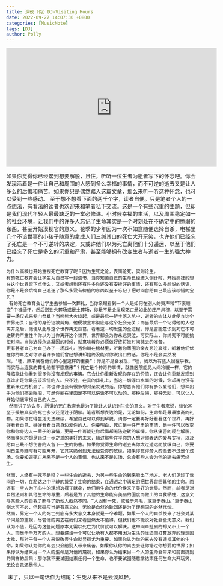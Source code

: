 ```yaml
---
title: 深夜（伪）DJ-Visiting Hours
date: 2022-09-27 14:07:30 +0800
categories: [MusicNote]
tags: [DJ]
author: Polly
---
```


<iframe width="560" height="315" src="https://www.youtube.com/embed/pVqX2u6YWqI" title="YouTube video player" frameborder="0" allow="accelerometer; autoplay; clipboard-write; encrypted-media; gyroscope; picture-in-picture" allowfullscreen></iframe>

​		如果你觉得你已经累到想要解脱，且住，听听一位生者为逝者写下的怀念吧。你会发现活着是一件让自己和周围的人感到多么幸福的事情，而不可逆的逝去又是让人多么的后悔和痛苦。如果你只是偶然踏入这篇文章，那么来听一听这种怀念，也可以受到一些感动。
至于想不想看下面的两千个字，读者自便。只是笔者个人的一点想法，有看法的读者也欢迎来和笔者私下交流。
​       这是一个有些沉重的主题，但却是我们现代年轻人最最缺乏的一堂必修课。小时候幸福的生活，以及周围稳定如一的社会环境，让我们中的许多人忘记了生命其实是一个时刻处在不确定中的脆弱的东西，甚至开始漠视它的意义。花季的少年因为一次不如意随便选择自杀，电梯里几个不谙世事的小孩子随意的拿成人们三缄其口的死亡大开玩笑，也许他们已经忘了死亡是一个不可逆转的决定，又或许他们以为死亡离他们十分遥远，以至于他们已经忘了死亡是多么的沉重和严肃，甚至能够拥有改变生者与逝者一生的强大神力。

   	为什么高校也开始重视死亡教育了呢？因为生死之论，表面论死，实则论生。
   	有的死亡教育会让学生为自己写一封遗书，当你知道自己的生命已经进入倒计时，开始疯狂的想在这个世界留下点什么，又或者想到还有许多你还没有安排好的事情，还有那么多想说的话语，你是不是会后悔自己追逐了那么多没有价值的东西以至于忘记了把时间留给自己最应该珍惜的宝贝？
  	 有的死亡教育会让学生去参加一次葬礼，当你亲眼看到一个人是如何在别人的哭声和“节哀顺变”中被缅怀，然后送到火葬场或是土葬场，你是不是会发现死亡是如此的庄严肃穆，以至于需要一场仪式来专门祭奠？当熊熊大火烧起，或是最后一铲土落入坑中，逝者的肉体从此便与这个世界无关；当他的身份证被剪角，他便被宣布彻底与这个社会无关；而当最后一个记得他的人也离开之后，他便从此与这个世界再无瓜葛。看着这一切发生的全过程，你是否能意识到死亡不可逆转的严重性？你以为当你离开这个世界，世界都会为你永远哭泣，可实际上，你终究不可能抗拒时间。当你选择永远凝固的时候，就意味着你必须做好终将被时间抹去的准备。
   	更有甚者自己为自己办了一场葬礼。当你躺在棺材里，听着你周围的亲友悲泣哀嚎，听着他们伏在你的耳边对你讲着许多他们曾经想讲却始终没能对你说出口的话，你是不是会突然发现，“哇，原来我在他们的心里这样的重要”；你是不是会发现，“哇，我以为有些人很在乎我，而实际上连我的葬礼他都不愿意来”？死亡是个神奇的事情，就像医院能见人间冷暖一样，它的降临能让你看到很多你没有发现的事情。它会让你重新发现你存在的价值，还会让你重新发现到底谁才是你最应该珍惜的人。只不过，在真的葬礼上，当这一切浮出水面的时候，你却再也没有重新来过的机会了。你也许也会有很多想对亲友说的话，你想告诉他们你有多么爱他们，想伸出手为他们擦去眼泪，可是你躺在里面是不可以讲话不可以动的，那种后悔，那种无助，可以让人开始彻底审视自己的人生。
  	 然而讲了这么多，所谓的死亡教育也是为了能让人认识到生命的意义。对于生者来说，谈论甚至于接触真实的死亡多少还是过于阴郁。笔者所想表达的是，无论如何，生命都是最最崇高的礼物。如果你觉得生活无法继续，希望自己可以得到解脱，请你一定要再好好看看这个世界，再好好看看自己，好好看看自己身边爱你的人。你要明白，死亡是一件严肃的事情，是一件可以改变你和你身边人一辈子的事情，更是一件可能让你后悔却无法逆转的事情。你从痛苦的现在解脱，然而换来的却是错过一步之遥的美好的未来，错过那些在乎你的人想对你表达的爱与支持，以及给自己最不想伤害的人留下一生的伤害。如果你觉得生命的逝去离你太过遥远而放纵自己，你要明白生命随时有可能离开，它其实脆弱到无法经受你的放纵。如果你觉得旁人的逝去不过是个过场，你要知道死亡从来不是一个人的事情，也从来不是过场，总会有些人会为他的逝去痛苦终生。

   	然而，人终有一死不是吗？一些生命的逝去，为另一些生命的到来腾出了地方。老人们见过了世间的一切，在豁达之中平静的接受了生命的结束，在通透之中满足的把世界留给其他的生命。而还有一些人为了心中的理想选择了献身，他们用生命的代价换来了美好的世界。然而，前者是对自然法则和其他生命的尊重，后者是为了其他的生命能有美丽的国度而做出的自我牺牲，这意义与某些人的自我了断与了断他人截然不同。“人固有一死，或轻于鸿毛，或重于泰山。”重于泰山倒大可不必，但起码应当是有意义的，无论是自然的轮回还是为了理想国的必然代价。
   	然而，界定一个人的死亡到底有多大意义本身就是一个难题，如果一个人的自杀换来了社会对某个问题的重视，尽管他的离去在我们来看显然太不值得，但我们也不能说对社会全无意义。我们认为不值，是因为这些问题原本无需以死亡为代价就可以解决，这中间牵扯到的却又不止一个人，而是千千万万的人。想要建设一个可以让所有人都不用因为生活的压迫而打算放弃的理想国太难，那对于每一个人来说敬畏生命就显得尤为重要。如果你认为你的离去没有造福其他的生命，如果你认为你的离去只会给别人带来痛苦，如果你认你的离去会让你错过你想要的世界；如果你认为结束另一个人的生命是对他的蔑视，如果你认为结束另一个人的生命会带来和前面提到的同样的后果；那你就不要试图结束任何一个生命，也不要试图随意拿结束任何生命大开玩笑，无论自己还是他人。

​		末了，只以一句话作为结尾：生死从来不是云淡风轻。